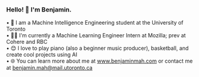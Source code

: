 ### Hello! 👋 I'm Benjamin.
• 🏫 I am a Machine Intelligence Engineering student at the University of Toronto\
• 👨‍💻 I'm currently a Machine Learning Engineer Intern at Mozilla; prev at Cohere and RBC\
• 😊 I love to play piano (also a beginner music producer), basketball, and create cool projects using AI\
• 🌐 You can learn more about me at www.benjaminmah.com or contact me at benjamin.mah@mail.utoronto.ca


